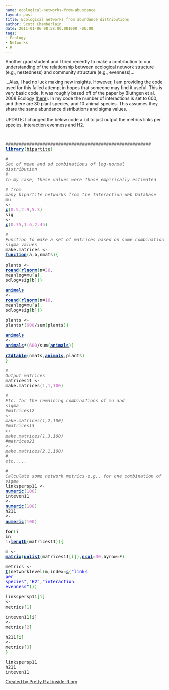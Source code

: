 ```yaml
--- 
name: ecological-networks-from-abundance
layout: post
title: Ecological networks from abundance distributions
author: Scott Chamberlain
date: 2011-01-06 08:58:00.001000 -06:00
tags: 
- Ecology
- Networks
- R
---
```


Another grad student and I tried recently to make a contribution to our understanding of the relationship between ecological network structure (e.g., nestedness) and community structure (e.g., evenness)...

...Alas, I had no luck making new insights. However, I am providing the code used for this failed attempt in hopes that someone may find it useful. This is very basic code. It was roughly based off of the paper by Bluthgen et al. 2008 Ecology (<a href="http://www.esajournals.org/doi/abs/10.1890/07-2121.1?journalCode=ecol">here</a>). In my code the number of interactions is set to 600, and there are 30 plant species, and 10 animal species. This assumes they share the same abundance distributions and sigma values. <br /><br />UPDATE: I changed the below code a bit to just output the metrics links per species, interaction evenness and H2.<br /><br /><div style="overflow: auto;"><div class="geshifilter"><pre class="r geshifilter-R" style="font-family: monospace;"><span style="color: #666666; font-style: italic;">#######################################################</span><br /><a href="http://inside-r.org/r-doc/base/library"><span style="color: #003399; font-weight: bold;">library</span></a><span style="color: #009900;">(</span><a href="http://www.blogger.com/packages/bipartite">bipartite</a><span style="color: #009900;">)</span><br />&nbsp;<br /><span style="color: #666666; font-style: italic;"># Set of mean and sd combinations of log-normal distribution</span><br /><span style="color: #666666; font-style: italic;"># In my case, these values were those empirically estimated </span><br /><span style="color: #666666; font-style: italic;"># from many bipartite networks from the Interaction Web Database</span><br />mu &lt;- <a href="http://inside-r.org/r-doc/base/c"><span style="color: #003399; font-weight: bold;">c</span></a><span style="color: #009900;">(</span><span style="color: #cc66cc;">0.5</span><span style="color: #339933;">,</span><span style="color: #cc66cc;">2.9</span><span style="color: #339933;">,</span><span style="color: #cc66cc;">5.3</span><span style="color: #009900;">)</span><br />sig &lt;- <a href="http://inside-r.org/r-doc/base/c"><span style="color: #003399; font-weight: bold;">c</span></a><span style="color: #009900;">(</span><span style="color: #cc66cc;">0.75</span><span style="color: #339933;">,</span><span style="color: #cc66cc;">1.6</span><span style="color: #339933;">,</span><span style="color: #cc66cc;">2.45</span><span style="color: #009900;">)</span><br />&nbsp;<br /><span style="color: #666666; font-style: italic;"># Function to make a set of matrices based on some combination of mu and sigma values</span><br />make.matrices &lt;- <a href="http://inside-r.org/r-doc/base/function"><span style="color: #003399; font-weight: bold;">function</span></a><span style="color: #009900;">(</span>a<span style="color: #339933;">,</span>b<span style="color: #339933;">,</span>nmats<span style="color: #009900;">)</span><span style="color: #009900;">{</span><br /> plants &lt;- <a href="http://inside-r.org/r-doc/base/round"><span style="color: #003399; font-weight: bold;">round</span></a><span style="color: #009900;">(</span><a href="http://inside-r.org/r-doc/stats/rlnorm"><span style="color: #003399; font-weight: bold;">rlnorm</span></a><span style="color: #009900;">(</span>n=<span style="color: #cc66cc;">30</span><span style="color: #339933;">,</span> meanlog=mu<span style="color: #009900;">[</span>a<span style="color: #009900;">]</span><span style="color: #339933;">,</span> sdlog=sig<span style="color: #009900;">[</span>b<span style="color: #009900;">]</span><span style="color: #009900;">)</span><span style="color: #009900;">)</span><br /> <a href="http://inside-r.org/r-doc/cluster/animals"><span style="color: #003399; font-weight: bold;">animals</span></a> &lt;- <a href="http://inside-r.org/r-doc/base/round"><span style="color: #003399; font-weight: bold;">round</span></a><span style="color: #009900;">(</span><a href="http://inside-r.org/r-doc/stats/rlnorm"><span style="color: #003399; font-weight: bold;">rlnorm</span></a><span style="color: #009900;">(</span>n=<span style="color: #cc66cc;">10</span><span style="color: #339933;">,</span> meanlog=mu<span style="color: #009900;">[</span>a<span style="color: #009900;">]</span><span style="color: #339933;">,</span> sdlog=sig<span style="color: #009900;">[</span>b<span style="color: #009900;">]</span><span style="color: #009900;">)</span><span style="color: #009900;">)</span><br /> plants &lt;- plants*<span style="color: #009900;">(</span><span style="color: #cc66cc;">600</span>/sum<span style="color: #009900;">(</span>plants<span style="color: #009900;">)</span><span style="color: #009900;">)</span><br /> <a href="http://inside-r.org/r-doc/cluster/animals"><span style="color: #003399; font-weight: bold;">animals</span></a> &lt;- <a href="http://inside-r.org/r-doc/cluster/animals"><span style="color: #003399; font-weight: bold;">animals</span></a>*<span style="color: #009900;">(</span><span style="color: #cc66cc;">600</span>/sum<span style="color: #009900;">(</span><a href="http://inside-r.org/r-doc/cluster/animals"><span style="color: #003399; font-weight: bold;">animals</span></a><span style="color: #009900;">)</span><span style="color: #009900;">)</span><br /> <a href="http://inside-r.org/r-doc/stats/r2dtable"><span style="color: #003399; font-weight: bold;">r2dtable</span></a><span style="color: #009900;">(</span>nmats<span style="color: #339933;">,</span><a href="http://inside-r.org/r-doc/cluster/animals"><span style="color: #003399; font-weight: bold;">animals</span></a><span style="color: #339933;">,</span>plants<span style="color: #009900;">)</span><br /><span style="color: #009900;">}</span><br />&nbsp;<br /><span style="color: #666666; font-style: italic;"># Output matrices</span><br />matrices11 &lt;- make.matrices<span style="color: #009900;">(</span><span style="color: #cc66cc;">1</span><span style="color: #339933;">,</span><span style="color: #cc66cc;">1</span><span style="color: #339933;">,</span><span style="color: #cc66cc;">100</span><span style="color: #009900;">)</span><br />&nbsp;<br /><span style="color: #666666; font-style: italic;"># Etc. for the remaining combinations of mu and sigma</span><br /><span style="color: #666666; font-style: italic;">#matrices12 &lt;- make.matrices(1,2,100)</span><br /><span style="color: #666666; font-style: italic;">#matrices13 &lt;- make.matrices(1,3,100)</span><br /><span style="color: #666666; font-style: italic;">#matrices21 &lt;- make.matrices(2,1,100)</span><br /><span style="color: #666666; font-style: italic;"># etc.....</span><br />&nbsp;<br /><span style="color: #666666; font-style: italic;"># Calculate some network metrics-e.g., for one combination of mu and sigma</span><br />linkspersp11 &lt;- <a href="http://inside-r.org/r-doc/base/numeric"><span style="color: #003399; font-weight: bold;">numeric</span></a><span style="color: #009900;">(</span><span style="color: #cc66cc;">100</span><span style="color: #009900;">)</span><br />inteven11 &lt;- <a href="http://inside-r.org/r-doc/base/numeric"><span style="color: #003399; font-weight: bold;">numeric</span></a><span style="color: #009900;">(</span><span style="color: #cc66cc;">100</span><span style="color: #009900;">)</span><br />h211 &lt;- <a href="http://inside-r.org/r-doc/base/numeric"><span style="color: #003399; font-weight: bold;">numeric</span></a><span style="color: #009900;">(</span><span style="color: #cc66cc;">100</span><span style="color: #009900;">)</span><br />&nbsp;<br /><span style="color: black; font-weight: bold;">for</span><span style="color: #009900;">(</span>i <span style="color: black; font-weight: bold;">in</span> <span style="color: #cc66cc;">1</span>:<a href="http://inside-r.org/r-doc/base/length"><span style="color: #003399; font-weight: bold;">length</span></a><span style="color: #009900;">(</span>matrices11<span style="color: #009900;">)</span><span style="color: #009900;">)</span><span style="color: #009900;">{</span><br />  m &lt;- <a href="http://inside-r.org/r-doc/base/matrix"><span style="color: #003399; font-weight: bold;">matrix</span></a><span style="color: #009900;">(</span><a href="http://inside-r.org/r-doc/base/unlist"><span style="color: #003399; font-weight: bold;">unlist</span></a><span style="color: #009900;">(</span>matrices11<span style="color: #009900;">[</span>i<span style="color: #009900;">]</span><span style="color: #009900;">)</span><span style="color: #339933;">,</span><a href="http://inside-r.org/r-doc/base/ncol"><span style="color: #003399; font-weight: bold;">ncol</span></a>=<span style="color: #cc66cc;">30</span><span style="color: #339933;">,</span>byrow=F<span style="color: #009900;">)</span><br />  metrics &lt;- <a href="http://inside-r.org/r-doc/base/t"><span style="color: #003399; font-weight: bold;">t</span></a><span style="color: #009900;">(</span>networklevel<span style="color: #009900;">(</span>m<span style="color: #339933;">,</span>index=<a href="http://inside-r.org/r-doc/base/c"><span style="color: #003399; font-weight: bold;">c</span></a><span style="color: #009900;">(</span><span style="color: blue;">"links per species"</span><span style="color: #339933;">,</span><span style="color: blue;">"H2"</span><span style="color: #339933;">,</span><span style="color: blue;">"interaction evenness"</span><span style="color: #009900;">)</span><span style="color: #009900;">)</span><span style="color: #009900;">)</span><br />  linkspersp11<span style="color: #009900;">[</span>i<span style="color: #009900;">]</span> &lt;- metrics<span style="color: #009900;">[</span><span style="color: #cc66cc;">1</span><span style="color: #009900;">]</span><br /> inteven11<span style="color: #009900;">[</span>i<span style="color: #009900;">]</span> &lt;- metrics<span style="color: #009900;">[</span><span style="color: #cc66cc;">2</span><span style="color: #009900;">]</span><br /> h211<span style="color: #009900;">[</span>i<span style="color: #009900;">]</span> &lt;- metrics<span style="color: #009900;">[</span><span style="color: #cc66cc;">3</span><span style="color: #009900;">]</span><br /><span style="color: #009900;">}</span><br />&nbsp;<br />linkspersp11<br />h211<br />inteven11</pre></div></div><a href="http://www.inside-r.org/pretty-r" title="Created by Pretty R at inside-R.org">Created by Pretty R at inside-R.org</a>
